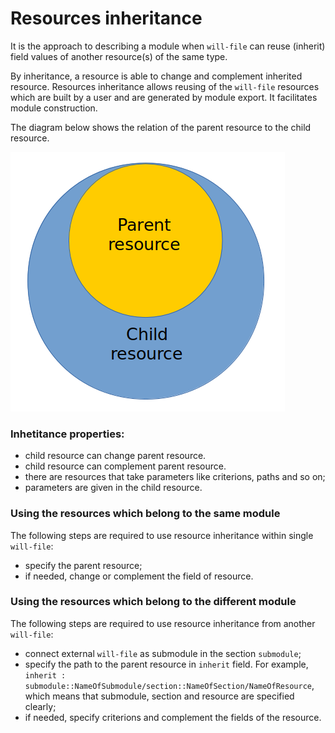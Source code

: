 # Resources inheritance  

It is the approach to describing a module when <code>will-file</code> can reuse (inherit) field values of another resource(s) of the same type.

By inheritance, a resource is able to change and complement inherited resource. Resources inheritance allows reusing of the `will-file` resources which are built by a user and are generated by module export. It facilitates module construction.  

The diagram below shows the relation of the parent resource to the child resource. 

![resources.inheritability.png](../images/resources.inheritability.png)

### Inhetitance properties:

- child resource can change parent resource.
- child resource can complement parent resource.
- there are resources that take parameters like criterions, paths and so on;
- parameters are given in the child resource.

### Using the resources which belong to the same module

The following steps are required to use resource inheritance within single `will-file`:
- specify the parent resource;
- if needed, change or complement the field of resource.

### Using the resources which belong to the different module

The following steps are required to use resource inheritance from another `will-file`:
- connect external `will-file` as submodule in the section `submodule`;
- specify the path to the parent resource in `inherit` field. For example, `inherit : submodule::NameOfSubmodule/section::NameOfSection/NameOfResource`, which means that submodule, section and resource are specified clearly;
- if needed, specify criterions and complement the fields of the resource.
